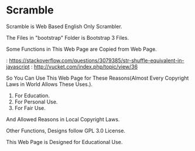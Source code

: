 # Scramble

Scramble is Web Based English Only Scrambler.

The Files in "bootstrap" Folder is Bootstrap 3 Files.

Some Functions in This Web Page are Copied from Web Page.

 : https://stackoverflow.com/questions/3079385/str-shuffle-equivalent-in-javascript
 : http://vucket.com/index.php/topic/view/36
 
So You Can Use This Web Page for These Reasons(Almost Every Copyright Laws in World Allows These Uses.).

1) For Education.
2) For Personal Use.
3) For Fair Use.

And Allowed Reasons in Local Copyright Laws.

Other Functions, Designs follow GPL 3.0 License.

This Web Page is Designed for Educational Use.
